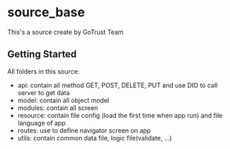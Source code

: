 # source_base

This's a source create by GoTrust Team

## Getting Started
   All folders in this source:
   - api: contain all method GET, POST, DELETE, PUT and use DIO to call server to get data
   - model: contain all object model
   - modules: contain all screen 
   - resource: contain file config (load the first time when app run) and file language of app
   - routes: use to define navigator screen on app 
   - utils: contain common data file, logic file(validate, ...)
